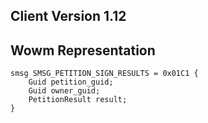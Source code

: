 ## Client Version 1.12

## Wowm Representation
```rust,ignore
smsg SMSG_PETITION_SIGN_RESULTS = 0x01C1 {
    Guid petition_guid;    
    Guid owner_guid;    
    PetitionResult result;    
}

```
